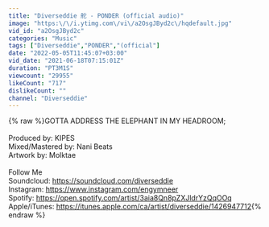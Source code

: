 ```yaml
---
title: "Diverseddie 舵 - PONDER (official audio)"
image: "https:\/\/i.ytimg.com\/vi\/a2OsgJByd2c\/hqdefault.jpg"
vid_id: "a2OsgJByd2c"
categories: "Music"
tags: ["Diverseddie","PONDER","(official"]
date: "2022-05-05T11:45:07+03:00"
vid_date: "2021-06-18T07:15:01Z"
duration: "PT3M1S"
viewcount: "29955"
likeCount: "717"
dislikeCount: ""
channel: "Diverseddie"
---
```

{% raw %}GOTTA ADDRESS THE ELEPHANT IN MY HEADROOM;<br /><br />Produced by: KIPES<br />Mixed/Mastered by: Nani Beats<br />Artwork by: Molktae<br /><br />Follow Me <br />Soundcloud: <a rel="nofollow" target="blank" href="https://soundcloud.com/diverseddie">https://soundcloud.com/diverseddie</a><br />Instagram: <a rel="nofollow" target="blank" href="https://www.instagram.com/engymneer">https://www.instagram.com/engymneer</a><br />Spotify: <a rel="nofollow" target="blank" href="https://open.spotify.com/artist/3aia8Qn8pZXJldrYzQqOOq">https://open.spotify.com/artist/3aia8Qn8pZXJldrYzQqOOq</a><br />Apple/iTunes: <a rel="nofollow" target="blank" href="https://itunes.apple.com/ca/artist/diverseddie/1426947712">https://itunes.apple.com/ca/artist/diverseddie/1426947712</a>{% endraw %}
